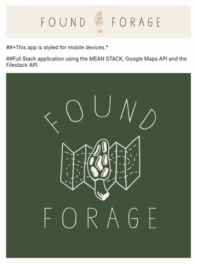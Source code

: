 ![Found Forage Header](public/images/ff_header_v1.png)




##\*This app is styled for mobile devices.\*

##Full Stack application using the MEAN STACK, Google Maps API and the Filestack API.




![Found Forage Logo](public/images/ff_sidenav_final.png)
